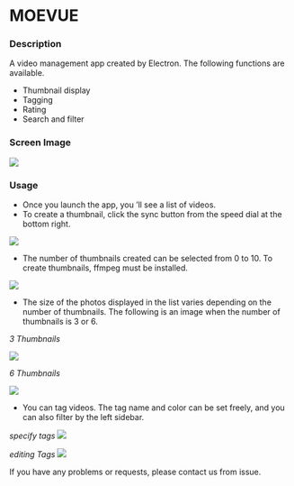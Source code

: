 # MOEVUE

### Description

A video management app created by Electron.
The following functions are available.

* Thumbnail display
* Tagging
* Rating
* Search and filter


### Screen Image

![](https://github.com/yuichi555/moevue_support/blob/master/assets/capture.PNG)

### Usage

* Once you launch the app, you ’ll see a list of videos.
* To create a thumbnail, click the sync button from the speed dial at the bottom right.

![](https://github.com/yuichi555/moevue_support/blob/master/assets/dial.PNG)

* The number of thumbnails created can be selected from 0 to 10.
  To create thumbnails, ffmpeg must be installed.

![](https://github.com/yuichi555/moevue_support/blob/master/assets/settings.PNG)

* The size of the photos displayed in the list varies depending on the number of thumbnails.
  The following is an image when the number of thumbnails is 3 or 6.

*3 Thumbnails*

![](https://github.com/yuichi555/moevue_support/blob/master/assets/thumb3.PNG)

*6 Thumbnails*

![](https://github.com/yuichi555/moevue_support/blob/master/assets/thumb6.PNG)

* You can tag videos.
  The tag name and color can be set freely, and you can also filter by the left sidebar.

*specify tags*
![](https://github.com/yuichi555/moevue_support/blob/master/assets/tagselection.PNG)

*editing Tags*
![](https://github.com/yuichi555/moevue_support/blob/master/assets/edittag.PNG)

If you have any problems or requests, please contact us from issue.
